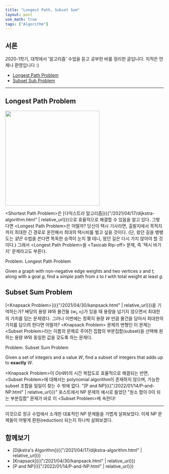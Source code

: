 ```yaml
---
title: "Longest Path, Subset Sum"
layout: post
use_math: true
tags: ["Algorithm"]
---
```


## 서론

2020-1학기, 대학에서 '알고리즘' 수업을 듣고 공부한 바를 정리한 글입니다. 지적은 언제나 환영입니다 :)

- [Longest Path Problem](#longest-path-problem)
- [Subset Sub Problem](#subset-sum-problem)

<hr/>

## Longest Path Problem

<div class="img-wrapper">
  <img src="{{ "/images/algorithm/longest-path-problem-1.png" | relative_url }}" width="300px">
</div>

\<Shortest Path Problem\>은 [다익스트라 알고리즘]({{"/2021/04/17/dijkstra-algorithm.html" | relative_url}})으로 효율적으로 해결할 수 있음을 알고 있다. 그렇다면 \<Longest Path Problem\>은 어떨까? 당신이 택시 기사라면, 출발지에서 목적지까지 최대한 긴 경로로 운전해서 최대의 택시비를 벌고 싶을 것이다. (단, 왔던 길을 뱅뱅 도는 *얕은* 수법을 쓴다면 똑독한 승객이 눈치 챌 테니, 왔던 길은 다시 가지 않아야 할 것이다.) 그래서 \<Longest Path Problem\>을 \<Taxicab Rip-off\> 문제, 즉 '택시 바가지' 문제라고도 부른다.

<div class="statement" markdown="1">

<span class="statement-title">Problem.</span> Longest Path Problem<br>

Given a graph with non-negative edge weights and two vertices $s$ and $t$, along with a goal $g$, find a *simple* path from $s$ to $t$ with total weight at least $g$.

</div>

## Subset Sum Problem

[\<Knapsack Problem\>]({{"/2021/04/30/kanpsack.html" | relative_url}})을 기억하는가? 배당의 용량 $W$와 물건들 $(w_i, v_i)$가 있을 때 용량을 넘기지 않으면서 최대한의 가치를 담는 문제였다. 그러나 이번에는 정확히 용량 $W$ 만큼 물건을 담아서 최대한의 가치를 담으려 한다면 어떨까? \<Knapsack Problem\> 문제의 변형인 이 문제는 \<Subset Problem\>라는 이름의 문제로 주어진 집합의 부분집합(subset)을 선택해 원하는 용량 $W$와 동일한 값을 갖도록 하는 문제다. 

<div class="statement" markdown="1">

<span class="statement-title">Problem.</span> Subset Sum Problem<br>

Given a set of integers and a value $W$, find a subset of integers that adds up to **exactly** $W$.

</div>

\<Knapsack Problem\>이 $O(nW)$의 시간 복잡도로 효율적으로 해결되는 반면, \<Subset Problem\>에 대해서는 polynomial algorithm이 존재하지 않으며, 가능한 subset 조합을 일일이 찾는 수 밖에 없다. "[P and NP]({{"/2022/01/14/P-and-NP.html" | relative_url}})" 포스트에서 NP 문제의 예시로 들었던 "원소 합이 0이 되는 부분집합" 문제가 바로 이 \<Subset Problem\>에 속한다!

<hr/>

이것으로 정규 수업에서 소개한 대표적인 NP 문제들을 가볍게 살펴보았다. 이제 NP 문제들이 어떻게 환원(reduction) 되는지 하나씩 살펴보겠다.

## 함께보기

- [Dijkstra's Algorithm]({{"/2021/04/17/dijkstra-algorithm.html" | relative_url}})
- [Knapsack]({{"/2021/04/30/kanpsack.html" | relative_url}})
- [P and NP]({{"/2022/01/14/P-and-NP.html" | relative_url}})